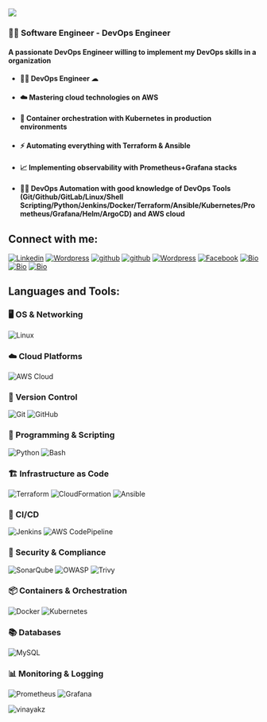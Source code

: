 <h1>
    <img src="https://readme-typing-svg.herokuapp.com/?font=Fira+Code&weight=900&size=35&pause=1000&color=F75C3F&width=700&height=70&lines=Hi+There!+%F0%9F%91%8B+;I%27m++Vinayak+Zutti+;A+DevOps+Engineer!" />
</h1>
  <h3> 👨‍💻 Software Engineer - DevOps Engineer </h3>
  <h4>A passionate DevOps Engineer willing to implement my DevOps skills in a organization</h4>
  
   - <h4>👨‍💻  DevOps Engineer ☁  </h4>
   
   - <h4>☁️ Mastering cloud technologies on AWS</h4>
   
   - <h4>🐳 Container orchestration with Kubernetes in production environments</h4>
   - <h4>⚡ Automating everything with Terraform & Ansible</h4>
   - <h4>📈 Implementing observability with Prometheus+Grafana stacks
   
   - <h4>👨‍💻 DevOps Automation with good knowledge of DevOps Tools (Git/Github/GitLab/Linux/Shell Scripting/Python/Jenkins/Docker/Terraform/Ansible/Kubernetes/Prometheus/Grafana/Helm/ArgoCD) and AWS cloud   </h4>
  
   
   ## Connect with me: 
   
   <a href="https://www.linkedin.com/in/vinayak-zutti"><img alt="Linkedin" title="Linkedin" src="https://img.shields.io/badge/-linked%20in-1DA1F2?style=for-the-badge&logo=linkedin&logoColor=white"></a>
   <a href="https://vinayakz.wordpress.com/"><img alt="Wordpress" title="Wordpress" src="https://img.shields.io/badge/-wordpress%20Blog-1DA1F2?style=for-the-badge&logo=wordpress&logoColor=white"/></a>
   <a href="https://hub.docker.com/u/vinayakz"><img alt="github" title="Github" src="https://img.shields.io/badge/-docker hub-1DA1F2?style=for-the-badge&logo=docker&logoColor=white"/></a>
   <a href="https://github.com/vinayakz"><img alt="github" title="Github" src="https://img.shields.io/badge/-github-1DA1F2?style=for-the-badge&logo=github&logoColor=white"/></a>
   <a href="https://profiles.wordpress.org/vinayakz/"><img alt="Wordpress" title="Wordpress Profile" src="https://img.shields.io/badge/-wordpress%20Profile-1DA1F2?style=for-the-badge&logo=wordpress&logoColor=white"/></a>
   <a href="https://www.facebook.com/vinoo160496"><img alt="Facebook" title="Facebook" src="https://img.shields.io/badge/-facebook%20-1DA1F2?style=for-the-badge&logo=facebook&logoColor=white"></a>
   <a href="https://lnk.ink/Vinayakz"><img alt="Bio"  title="Bio" src="https://img.shields.io/badge/-Portfolio%20-1DA1F2?style=for-the-badge&logo=&logoColor=white"></a>
   <a href="https://hashnode.com/@vinoo160496"><img alt="Bio"  title="Bio" src="https://img.shields.io/badge/-Hashnode%20Blog-1DA1F2?style=for-the-badge&logo=hashnode&logoColor=white"></a>
   <a href="https://gitlab.com/vinoo160496"><img alt="Bio"  title="Bio" src="https://img.shields.io/badge/-gitlab%20-1DA1F2?style=for-the-badge&logo=GitLab&logoColor=orange"></a>

  ## Languages and Tools:

  ### 🖥️ OS & Networking
  ![Linux](https://img.shields.io/badge/Linux-FCC624?style=for-the-badge&logo=linux&logoColor=black)

  ### ☁️ Cloud Platforms
  ![AWS Cloud](https://img.shields.io/badge/AWS%20Cloud-FF9900?style=for-the-badge&logo=amazonaws&logoColor=white)

  ### 📂 Version Control
  ![Git](https://img.shields.io/badge/Git-F05032?style=for-the-badge&logo=git&logoColor=white)
  ![GitHub](https://img.shields.io/badge/GitHub-181717?style=for-the-badge&logo=github&logoColor=white)

  ### 🧩 Programming & Scripting
  ![Python](https://img.shields.io/badge/Python-3776AB?style=for-the-badge&logo=python&logoColor=white)
  ![Bash](https://img.shields.io/badge/Bash-4EAA25?style=for-the-badge&logo=gnu-bash&logoColor=white)

  ### 🏗️ Infrastructure as Code
  ![Terraform](https://img.shields.io/badge/Terraform-7B42BC?style=for-the-badge&logo=terraform&logoColor=white)
  ![CloudFormation](https://img.shields.io/badge/CloudFormation-FF9900?style=for-the-badge&logo=amazonaws&logoColor=white)
  ![Ansible](https://img.shields.io/badge/Ansible-EE0000?style=for-the-badge&logo=ansible&logoColor=white)
    
   ### 🚀 CI/CD
  ![Jenkins](https://img.shields.io/badge/Jenkins-D24939?style=for-the-badge&logo=jenkins&logoColor=white)
  ![AWS CodePipeline](https://img.shields.io/badge/AWS_CodePipeline-FF9900?style=for-the-badge&logo=amazonaws&logoColor=white)

  ### 🔐 Security & Compliance
  ![SonarQube](https://img.shields.io/badge/SonarQube-4E9BCD?style=for-the-badge&logo=sonarqube&logoColor=white)
  ![OWASP](https://img.shields.io/badge/OWASP-000000?style=for-the-badge&logo=owasp&logoColor=white)
  ![Trivy](https://img.shields.io/badge/Trivy-1904DA?style=for-the-badge&logo=aqua&logoColor=white)

  ### 📦 Containers & Orchestration
  ![Docker](https://img.shields.io/badge/Docker-2496ED?style=for-the-badge&logo=docker&logoColor=white)
  ![Kubernetes](https://img.shields.io/badge/Kubernetes-326CE5?style=for-the-badge&logo=kubernetes&logoColor=white)

  ### 📚 Databases
  ![MySQL](https://img.shields.io/badge/MySQL-4479A1?style=for-the-badge&logo=mysql&logoColor=white)

  ### 📊 Monitoring & Logging
  ![Prometheus](https://img.shields.io/badge/Prometheus-E6522C?style=for-the-badge&logo=Prometheus&logoColor=white)
  ![Grafana](https://img.shields.io/badge/grafana-%23F46800.svg?style=for-the-badge&logo=grafana&logoColor=white)
   

<img src="https://github-profile-trophy.vercel.app/?username=vinayakz" alt="vinayakz" />

<!---
vinayakz/vinayakz is a ✨ special ✨ repository because its `README.md` (this file) appears on your GitHub profile.
You can click the Preview link to take a look at your changes.
--->
